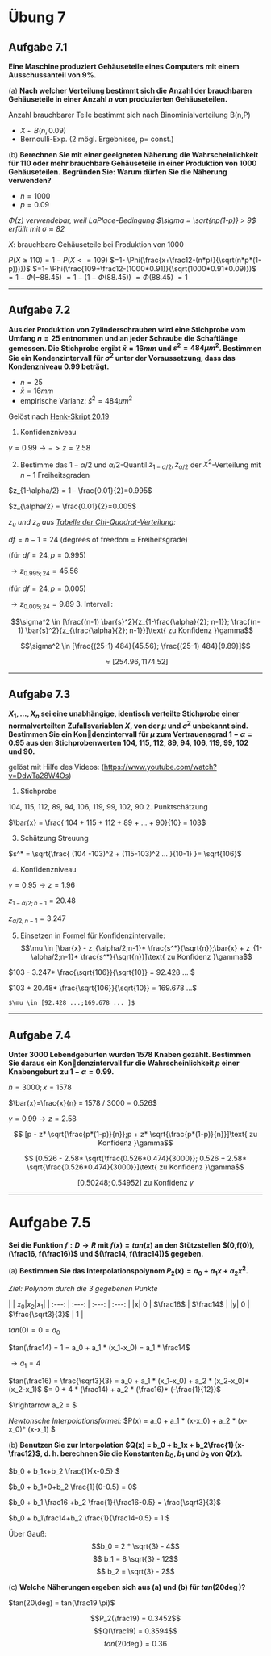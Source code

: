 # Übung 7
## Aufgabe 7.1
**Eine Maschine produziert Gehäuseteile eines Computers mit einem Ausschussanteil von 9%.**

(a) **Nach welcher Verteilung bestimmt sich die Anzahl der brauchbaren Gehäuseteile in einer Anzahl $n$ von produzierten Gehäuseteilen.**

Anzahl brauchbarer Teile bestimmt sich nach Binominialverteilung B(n,P)

* $X$ ~ $B(n, 0.09)$
* Bernoulli-Exp. (2 mögl. Ergebnisse, p= const.)

(b) **Berechnen Sie mit einer geeigneten Näherung die Wahrscheinlichkeit für 110 oder mehr brauchbare  Gehäuseteile in einer Produktion von 1000 Gehäuseteilen.**
**Begründen Sie: Warum dürfen Sie die Näherung verwenden?**

* $n= 1000$
* $p=0.09$

*$\Phi(z)$ verwendebar, weil LaPlace-Bedingung $\sigma = \sqrt{np(1-p)} > 9$ erfüllt mit $\sigma \approx 82$*

$X:$  brauchbare Gehäuseteile bei Produktion von 1000


$P(X \geq 110) = 1 - P(X<=109)$
$=1- \Phi(\frac{x+\frac12-(n*p)}{\sqrt(n*p*(1-p)))})$
$=1- \Phi(\frac{109+\frac12-(1000*0.91)}{\sqrt(1000*0.91*0.09)})$
$=1-\Phi(-88.45)$
$=1-(1-\Phi(88.45))$
$=\Phi(88.45)$
$=1$

---
## Aufgabe 7.2
**Aus  der  Produktion  von  Zylinderschrauben  wird  eine  Stichprobe vom Umfang $n=25$ entnommen und an jeder Schraube die Schaftlänge gemessen. Die Stichprobe ergibt $\bar{x} = 16 mm$ und $s^2= 484 \mu m^2$. Bestimmen Sie ein Kondenzintervall für $\sigma^2$ unter der Voraussetzung, dass das Kondenzniveau $0.99$ beträgt.**

* $n = 25$
* $\bar{x} = 16 mm$
* empirische Varianz:
  $\bar{s}^2 = 484 \mu m^2$

Gelöst nach [Henk-Skript 20.19](https://www.math.uni-magdeburg.de/owncloud/public.php?service=files&t=3fd7efaa203e7903d230efac8438d854)

1. Konfidenzniveau

  $\gamma = 0.99 \rightarrow -> z= 2.58$

2. Bestimme das $1-\alpha/2$ und $\alpha/2$-Quantil   $z_{1-\alpha/2},z_{\alpha/2}$ der $X^2$-Verteilung mit $n-1$ Freiheitsgraden

  $z_{1-\alpha/2} = 1 - \frac{0.01}{2}=0.995$

  $z_{\alpha/2} = \frac{0.01}{2}=0.005$

  *$z_u$ und $z_o$ aus [Tabelle der  Chi-Quadrat-Verteilung](https://de.wikibooks.org/wiki/Statistik:_Tabelle_der_Chi-Quadrat-Verteilung):*

  $df = n-1 = 24$ (degrees of freedom = Freiheitsgrade)

  (für $df=24, p=0.995$)

  $\rightarrow z_{0.995;24} = 45.56$

  (für $df=24, p=0.005$)

  $\rightarrow z_{0.005;24} = 9.89$
3. Intervall:

  $$\sigma^2 \in [\frac{(n-1) \bar{s}^2}{z_{1-\frac{\alpha}{2}; n-1}};
  \frac{(n-1) \bar{s}^2}{z_{\frac{\alpha}{2}; n-1}}]\text{ zu Konfidenz }\gamma$$

  $$\sigma^2 \in [\frac{(25-1) 484}{45.56};
  \frac{(25-1) 484}{9.89}]$$

  $$\approx [254.96, 1174.52]$$




---
## Aufgabe 7.3
**$X_1,...,X_n$ sei eine unabhängige, identisch verteilte Stichprobe  einer  normalverteilten  Zufallsvariablen $X$,  von der $\mu$ und $\sigma^2$ unbekannt sind. Bestimmen Sie ein Kondenzintervall für $\mu$ zum Vertrauensgrad $1-\alpha = 0.95$ aus den Stichprobenwerten 104, 115, 112, 89, 94, 106, 119, 99, 102 und 90.**

gelöst mit Hilfe des Videos: (https://www.youtube.com/watch?v=DdwTa28W4Os)

1. Stichprobe

  104, 115, 112, 89, 94, 106, 119, 99, 102, 90
2. Punktschätzung

  $\bar{x} = \frac{ 104 + 115 + 112 + 89 + ... + 90}{10} = 103$

3. Schätzung Streuung

  $s^* = \sqrt{\frac{ (104 -103)^2 + (115-103)^2  ... }{10-1} }= \sqrt{106}$

4. Konfidenzniveau

  $\gamma = 0.95 \rightarrow z= 1.96$

  $z_{1-\alpha/2;n-1} = 20.48$

  $z_{\alpha/2;n-1} = 3.247$

5. Einsetzen in Formel für Konfidenzintervalle:
  $$\mu \in [\bar{x} - z_{\alpha/2;n-1}* \frac{s^*}{\sqrt{n}};\bar{x} + z_{1-\alpha/2;n-1}* \frac{s^*}{\sqrt{n}}]\text{ zu Konfidenz }\gamma$$

  $103 - 3.247* \frac{\sqrt{106}}{\sqrt{10}} = 92.428 ... $

  $103 + 20.48* \frac{\sqrt{106}}{\sqrt{10}} = 169.678 ...$

    $\mu \in [92.428 ...;169.678 ... ]$

---
## Aufgabe 7.4
**Unter 3000 Lebendgeburten wurden 1578 Knaben gezählt. Bestimmen Sie daraus ein Kondenzintervall fur die Wahrscheinlichkeit $p$ einer Knabengeburt zu $1 - \alpha = 0.99$.**

$n=3000; x=1578$

$\bar{x}=\frac{x}{n} = 1578 / 3000 = 0.526$

$\gamma = 0.99 \rightarrow z = 2.58$

$$ [p - z* \sqrt{\frac{p*(1-p)}{n}};p + z* \sqrt{\frac{p*(1-p)}{n}}]\text{ zu Konfidenz }\gamma$$

$$ [0.526 - 2.58* \sqrt{\frac{0.526*0.474}{3000}}; 0.526 + 2.58* \sqrt{\frac{0.526*0.474}{3000}}]\text{ zu Konfidenz }\gamma$$

$$ [0.50248; 0.54952]\text{ zu Konfidenz }\gamma$$

---
# Aufgabe 7.5
**Sei  die  Funktion $f: D\rightarrow R$ mit $f(x)= tan(x)$ an den Stützstellen $(0,f(0)),(\frac16, f(\frac16))$ und $(\frac14, f(\frac14))$ gegeben.**

(a) **Bestimmen Sie das Interpolationspolynom $P_2(x) = a_0+a_1x+a_2x^2$.**

*Ziel: Polynom durch die 3 gegebenen Punkte*

| | $x_0$|$x_2$|$x_1$|
| :---: | :---: | :---: | :---: |
|x| $0$ | $\frac16$ | $\frac14$ |
|y| $0$ | $\frac{\sqrt3}{3}$ | 1 |



$tan(0) = 0 = a_0$

$tan(\frac14) = 1 = a_0 + a_1 * (x_1-x_0) = a_1 * \frac14$

$\rightarrow a_1 = 4$

$tan(\frac16) = \frac{\sqrt3}{3} = a_0 + a_1 * (x_1-x_0) + a_2 * (x_2-x_0)* (x_2-x_1)$
$= 0 + 4 * (\frac14) + a_2 * (\frac16)* (-\frac{1}{12})$

$\rightarrow a_2 = $


*Newtonsche Interpolationsformel:*
$P(x) = a_0 + a_1 * (x-x_0) + a_2 * (x-x_0)* (x-x_1) $


(b) **Benutzen Sie zur Interpolation $Q(x) = b_0 + b_1x + b_2\frac{1}{x-\frac12}$, d. h. berechnen Sie die Konstanten $b_0, b_1$ und $b_2$ von $Q(x)$.**

$b_0 + b_1x+b_2 \frac{1}{x-0.5} $

$b_0 + b_1*0+b_2 \frac{1}{0-0.5}  = 0$

$b_0 + b_1 \frac16 +b_2 \frac{1}{\frac16-0.5} = \frac{\sqrt3}{3}$

$b_0 + b_1\frac14+b_2 \frac{1}{\frac14-0.5} = 1 $

Über Gauß:
$$b_0 = 2 * \sqrt{3} - 4$$
$$ b_1 = 8 \sqrt{3} - 12$$
$$ b_2 = \sqrt{3} - 2$$

(c)  **Welche Näherungen ergeben sich aus (a) und (b) für $tan(20\deg)$?**

$tan(20\deg) = tan(\frac19 \pi)$

$$P_2(\frac19) = 0.3452$$
$$Q(\frac19) = 0.3594$$
$$tan(20\deg) = 0.36$$
